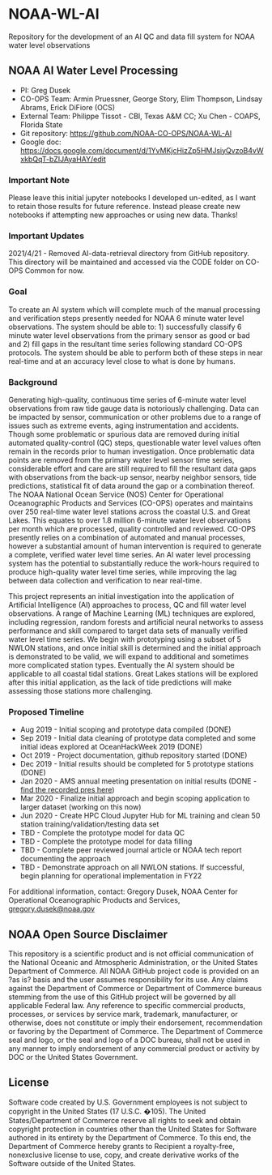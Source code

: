 # NOAA-WL-AI
Repository for the development of an AI QC and data fill system for NOAA water level observations

## NOAA AI Water Level Processing

* PI: Greg Dusek
* CO-OPS Team: Armin Pruessner, George Story, Elim Thompson, Lindsay Abrams, Erick DiFiore (OCS)
* External Team: Philippe Tissot - CBI, Texas A&M CC; Xu Chen - COAPS, Florida State
* Git repository: https://github.com/NOAA-CO-OPS/NOAA-WL-AI
* Google doc: https://docs.google.com/document/d/1YvMKjcHizZp5HMJsiyQvzoB4vWxkbQqT-bZIJAyaHAY/edit

### Important Note
Please leave this initial jupyter notebooks I developed un-edited, as I want to retain those results for future reference.  Instead please create new notebooks if attempting new approaches or using new data.  Thanks!

### Important Updates
2021/4/21 - Removed AI-data-retrieval directory from GitHub repository. This directory will be maintained and accessed via the CODE folder on CO-OPS Common for now. 

### Goal

To create an AI system which will complete much of the manual processing and verification steps presently needed for NOAA 6 minute water level observations.  The system should be able to: 1) successfully classify 6 minute water level observations from the primary sensor as good or bad and 2) fill gaps in the resultant time series following standard CO-OPS protocols.  The system should be able to perform both of these steps in near real-time and at an accuracy level close to what is done by humans.

### Background

Generating high-quality, continuous time series of 6-minute water level observations from raw tide gauge data is notoriously challenging. Data can be impacted by sensor, communication or other problems due to a range of issues such as extreme events, aging instrumentation and accidents. Though some problematic or spurious data are removed during initial automated quality-control (QC) steps, questionable water level values often remain in the records prior to human investigation. Once problematic data points are removed from the primary water level sensor time series, considerable effort and care are still required to fill the resultant data gaps with observations from the back-up sensor, nearby neighbor sensors, tide predictions, statistical fit of data around the gap or a combination thereof. The NOAA National Ocean Service (NOS) Center for Operational Oceanographic Products and Services (CO-OPS) operates and maintains over 250 real-time water level stations across the coastal U.S. and Great Lakes. This equates to over 1.8 million 6-minute water level observations per month which are processed, quality controlled and reviewed. CO-OPS presently relies on a combination of automated and manual processes, however a substantial amount of human intervention is required to generate a complete, verified water level time series. An AI water level processing system has the potential to substantially reduce the work-hours required to produce high-quality water level time series, while improving the lag between data collection and verification to near real-time.

This project represents an initial investigation into the application of Artificial Intelligence (AI) approaches to process, QC and fill water level observations. A range of Machine Learning (ML) techniques are explored, including regression, random forests and artificial neural networks to assess performance and skill compared to target data sets of manually verified water level time series. We begin with prototyping using a subset of 5 NWLON stations, and once initial skill is determined and the initial approach is demonstrated to be valid, we will expand to additional and sometimes more complicated station types.  Eventually the AI system should be applicable to all coastal tidal stations.  Great Lakes stations will be explored after this initial application, as the lack of tide predictions will make assessing those stations more challenging.

### Proposed Timeline

* Aug 2019 - Initial scoping and prototype data compiled (DONE)
* Sep 2019 - Initial data cleaning of prototype data completed and some initial ideas explored at OceanHackWeek 2019 (DONE)
* Oct 2019 - Project documentation, github repository started (DONE)
* Dec 2019 - Initial results should be completed for 5 prototype stations (DONE)
* Jan 2020 - AMS annual meeting presentation on initial results (DONE - [find the recorded pres here](https://ams.confex.com/ams/2020Annual/meetingapp.cgi/Paper/365782))
* Mar 2020 - Finalize initial approach and begin scoping application to larger dataset (working on this now)
* Jun 2020 - Create HPC Cloud Jupyter Hub for ML training and clean 50 station training/validation/testing data set
* TBD - Complete the prototype model for data QC 
* TBD - Complete the prototype model for data filling
* TBD - Complete peer reviewed journal article or NOAA tech report documenting the approach
* TBD - Demonstrate approach on all NWLON stations.  If successful, begin planning for operational implementation in FY22


For additional information, contact:
Gregory Dusek,
NOAA Center for Operational Oceanographic Products and Services,
gregory.dusek@noaa.gov

## NOAA Open Source Disclaimer

This repository is a scientific product and is not official communication of the National Oceanic and Atmospheric Administration, or the United States Department of Commerce. All NOAA GitHub project code is provided on an ?as is? basis and the user assumes responsibility for its use. Any claims against the Department of Commerce or Department of Commerce bureaus stemming from the use of this GitHub project will be governed by all applicable Federal law. Any reference to specific commercial products, processes, or services by service mark, trademark, manufacturer, or otherwise, does not constitute or imply their endorsement, recommendation or favoring by the Department of Commerce. The Department of Commerce seal and logo, or the seal and logo of a DOC bureau, shall not be used in any manner to imply endorsement of any commercial product or activity by DOC or the United States Government.

## License

Software code created by U.S. Government employees is not subject to copyright in the United States (17 U.S.C. �105). The United States/Department of Commerce reserve all rights to seek and obtain copyright protection in countries other than the United States for Software authored in its entirety by the Department of Commerce. To this end, the Department of Commerce hereby grants to Recipient a royalty-free, nonexclusive license to use, copy, and create derivative works of the Software outside of the United States.
